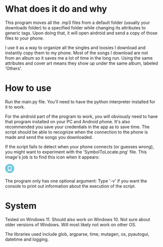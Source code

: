 # What does it do and why
This program moves all the .mp3 files from a default folder (usually your downloads folder) to a specified folder while changing its attributes to generic tags. Upon doing that, it will open airdroid and send a copy of those files to your phone.

I use it as a way to organize all the singles and loosies I download and instantly copy them to my phone. Most of the songs I download are not from an album so it saves me a lot of time in the long run. Using the same attributes and cover art means they show up under the same album, labeled 'Others'.
# How to use
Run the main.py file. You'll need to have the python interpreter installed for it to work.

For the airdroid part of the program to work, you will obviously need to have that program installed on your PC and Android phone. It's also recommended you save your credentials in the app as to save time. The script should be able to recognize when the connection to the phone is made and send the songs you downloaded.

If the script fails to detect when your phone connects (or guesses wrong), you might want to experiment with the 'SymbolToLocate.png' file. This image's job is to find this icon when it appears:

![Phone Icon to locate on screen](image.jpg "Phone Icon")

The program only has one optional argument: Type '-v' if you want the console to print out information about the execution of the script.
# System
Tested on Windows 11. Should also work on Windows 10. Not sure about older versions of Windows. Will most likely not work on other OS.

The libraries used include glob, argparse, time, mutagen, os, pyautogui, datetime and logging.
